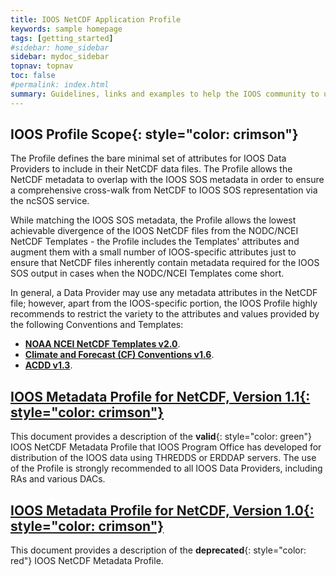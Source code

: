 ```yaml
---
title: IOOS NetCDF Application Profile
keywords: sample homepage
tags: [getting_started]
#sidebar: home_sidebar
sidebar: mydoc_sidebar
topnav: topnav
toc: false
#permalink: index.html
summary: Guidelines, links and examples to help the IOOS community to use netCDF and related related technologies like ncSOS, ncISO, OPeNDAP, THREDDS, ERDDAP, etc. to achieve interoperability. 
---
```


## **IOOS Profile Scope**{: style="color: crimson"}

The Profile defines the bare minimal set of attributes for IOOS Data Providers to include in their NetCDF data files. The Profile allows the NetCDF metadata to overlap with the IOOS SOS metadata in order to ensure a comprehensive cross-walk from NetCDF to IOOS SOS representation via the ncSOS service.
 
While matching the IOOS SOS metadata, the Profile allows the lowest achievable divergence of the IOOS NetCDF files from the NODC/NCEI NetCDF Templates - the Profile includes the Templates' attributes and augment them with a small number of IOOS-specific attributes just to ensure that NetCDF files inherently contain metadata required for the IOOS SOS output in cases when the NODC/NCEI Templates come short. 

In general, a Data Provider may use any metadata attributes in the NetCDF file; however, apart from the IOOS-specific portion, the IOOS Profile highly recommends to restrict the variety to the attributes and values provided by the following Conventions and Templates:

* [**NOAA NCEI NetCDF Templates v2.0**](http://www.nodc.noaa.gov/data/formats/netcdf/). 
* [**Climate and Forecast (CF) Conventions v1.6**](http://cf-pcmdi.llnl.gov/documents/cf-conventions/1.6/cf-conventions.html).
* [**ACDD v1.3**](http://wiki.esipfed.org/index.php/Attribute_Convention_for_Data_Discovery_1-3). 


## [**IOOS Metadata Profile for NetCDF, Version 1.1**{: style="color: crimson"}](./ioos-netcdf-metadata-description-v1-1.html)

This document provides a description of the **valid**{: style="color: green"} IOOS NetCDF Metadata Profile that IOOS Program Office has developed for distribution of the IOOS data using THREDDS or ERDDAP servers. The use of the Profile is strongly recommended to all IOOS Data Providers, including RAs and various DACs.

## [**IOOS Metadata Profile for NetCDF, Version 1.0**{: style="color: crimson"}](./ioos-netcdf-metadata-description-v1-0.html)

This document provides a description of the **deprecated**{: style="color: red"} IOOS NetCDF Metadata Profile.

